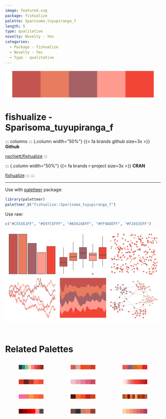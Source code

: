 ```yaml
---
image: featured.svg
package: fishualize
palette: Sparisoma_tuyupiranga_f
length: 5
type: qualitative
novelty: Novelty - Yes
categories:
  - Package - fishualize
  - Novelty - Yes
  - Type - qualitative
---
```


![](featured.svg)

# fishualize - Sparisoma_tuyupiranga_f 

::: columns
::: {.column width="50%"}
{{< fa brands github size=3x >}}
**Github**

[nschiett/fishualize](https://github.com/nschiett/fishualize)
:::

::: {.column width="50%"}
{{< fa brands r-project size=3x >}}
**CRAN**

[fishualize](https://CRAN.R-project.org/package=fishualize)
:::
:::

<hr> 

Use with [paletteer](https://emilhvitfeldt.github.io/paletteer/) package:

```r
library(paletteer)
paletteer_d("fishualize::Sparisoma_tuyupiranga_f")
```

Use raw:

```r
c("#C55451FF", "#E97C5FFF", "#A56166FF", "#FF9A8EFF", "#F24535FF")
``` 

![](examples.svg) 

<br>

# Related Palettes

<div class="list" style="display: grid; grid-template-columns: auto auto auto;"> <figure class="figure">
<a href="../../awtools/a_palette/"> <img src="../../awtools/a_palette/featured.svg" style="width: 100%;" class="figure-img"></a>
</figure> <figure class="figure">
<a href="../../fishualize/Sargocentron_bullisi/"> <img src="../../fishualize/Sargocentron_bullisi/featured.svg" style="width: 100%;" class="figure-img"></a>
</figure> <figure class="figure">
<a href="../../lisa/TerryFrost/"> <img src="../../lisa/TerryFrost/featured.svg" style="width: 100%;" class="figure-img"></a>
</figure> <figure class="figure">
<a href="../../fishualize/Heretopriacanthus_cruentatus/"> <img src="../../fishualize/Heretopriacanthus_cruentatus/featured.svg" style="width: 100%;" class="figure-img"></a>
</figure> <figure class="figure">
<a href="../../unikn/pal_pinky/"> <img src="../../unikn/pal_pinky/featured.svg" style="width: 100%;" class="figure-img"></a>
</figure> <figure class="figure">
<a href="../../ggsci/red_material/"> <img src="../../ggsci/red_material/featured.svg" style="width: 100%;" class="figure-img"></a>
</figure> <figure class="figure">
<a href="../../lisa/RupprechtGeiger/"> <img src="../../lisa/RupprechtGeiger/featured.svg" style="width: 100%;" class="figure-img"></a>
</figure> <figure class="figure">
<a href="../../fishualize/Acanthostracion_polygonius_y/"> <img src="../../fishualize/Acanthostracion_polygonius_y/featured.svg" style="width: 100%;" class="figure-img"></a>
</figure> <figure class="figure">
<a href="../../miscpalettes/chocolate/"> <img src="../../miscpalettes/chocolate/featured.svg" style="width: 100%;" class="figure-img"></a>
</figure> <figure class="figure">
<a href="../../trekcolors/red_alert/"> <img src="../../trekcolors/red_alert/featured.svg" style="width: 100%;" class="figure-img"></a>
</figure> <figure class="figure">
<a href="../../fishualize/Labrisomus_cricota/"> <img src="../../fishualize/Labrisomus_cricota/featured.svg" style="width: 100%;" class="figure-img"></a>
</figure> <figure class="figure">
<a href="../../rcartocolor/RedOr/"> <img src="../../rcartocolor/RedOr/featured.svg" style="width: 100%;" class="figure-img"></a>
</figure> 
</div>
